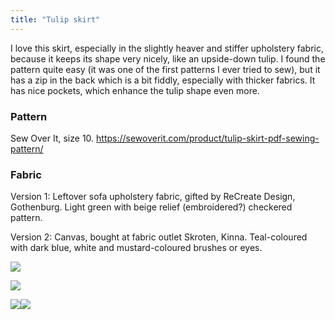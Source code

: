 ```yaml
---
title: "Tulip skirt"
---
```


I love this skirt, especially in the slightly heaver and stiffer upholstery fabric, because it keeps its shape very nicely, like an upside-down tulip. I found the pattern quite easy (it was one of the first patterns I ever tried to sew), but it has a zip in the back which is a bit fiddly, especially with thicker fabrics. It has nice pockets, which enhance the tulip shape even more. 

### Pattern
Sew Over It, size 10. https://sewoverit.com/product/tulip-skirt-pdf-sewing-pattern/

### Fabric
Version 1: Leftover sofa upholstery fabric, gifted by ReCreate Design, Gothenburg. Light green with beige relief (embroidered?) checkered pattern. 

Version 2: Canvas, bought at fabric outlet Skroten, Kinna. Teal-coloured with dark blue, white and mustard-coloured brushes or eyes.  

![](projects/attachments/DSCF7940.jpg)

![](projects/attachments/DSCF7942.jpg)

![](projects/attachments/DSCF8105.jpg)![](projects/attachments/DSCF7750.jpg)